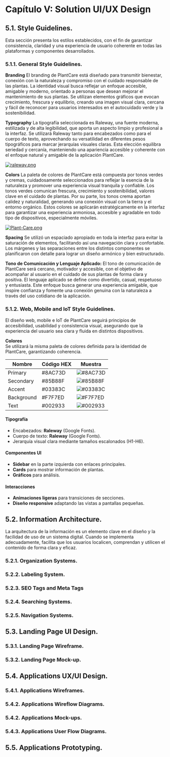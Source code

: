 # Capítulo V: Solution UI/UX Design

## 5.1. Style Guidelines.

Esta sección presenta los estilos establecidos, con el fin de garantizar consistencia, claridad y una experiencia de usuario coherente en todas las plataformas y componentes desarrollados.

### 5.1.1. General Style Guidelines.

**Branding**
El branding de PlantCare está diseñado para transmitir bienestar, conexión con la naturaleza y compromiso con el cuidado responsable de las plantas. La identidad visual busca reflejar un enfoque accesible, amigable y moderno, orientado a personas que desean mejorar el mantenimiento de sus plantas. Se utilizan elementos gráficos que evocan crecimiento, frescura y equilibrio, creando una imagen visual clara, cercana y fácil de reconocer para usuarios interesados en el autocuidado verde y la sostenibilidad.

**Typography**
La tipografía seleccionada es Raleway, una fuente moderna, estilizada y de alta legibilidad, que aporta un aspecto limpio y profesional a la interfaz. Se utilizará Raleway tanto para encabezados como para el cuerpo de texto, aprovechando su versatilidad en diferentes pesos tipográficos para marcar jerarquías visuales claras. Esta elección equilibra seriedad y cercanía, manteniendo una apariencia accesible y coherente con el enfoque natural y amigable de la aplicación PlantCare.

[![raleway.png](https://i.postimg.cc/GhX13nJC/raleway.png)](https://postimg.cc/1fVdMTjC)

**Colors**
La paleta de colores de PlantCare está compuesta por tonos verdes y cremas, cuidadosamente seleccionados para reflejar la esencia de la naturaleza y promover una experiencia visual tranquila y confiable. Los tonos verdes comunican frescura, crecimiento y sostenibilidad, valores clave en el cuidado de plantas. Por su parte, los tonos crema aportan calidez y naturalidad, generando una conexión visual con la tierra y el entorno orgánico. Estos colores se aplicarán estratégicamente en la interfaz para garantizar una experiencia armoniosa, accesible y agradable en todo tipo de dispositivos, especialmente móviles.

[![Plant-Care.png](https://i.postimg.cc/2ymfyzKd/Plant-Care.png)](https://postimg.cc/WF9yfPjt)

**Spacing**
Se utilizó un espaciado apropiado en toda la interfaz para evitar la saturación de elementos, facilitando así una navegación clara y confortable. Los márgenes y las separaciones entre los distintos componentes se planificaron con detalle para lograr un diseño armónico y bien estructurado.

**Tono de Comunicación y Lenguaje Aplicado:**
El tono de comunicación de PlantCare será cercano, motivador y accesible, con el objetivo de acompañar al usuario en el cuidado de sus plantas de forma clara y positiva. El lenguaje aplicado se define como divertido, casual, respetuoso y entusiasta.
Este enfoque busca generar una experiencia amigable, que inspire confianza y fomente una conexión genuina con la naturaleza a través del uso cotidiano de la aplicación.

### 5.1.2. Web, Mobile and IoT Style Guidelines.

El diseño web, mobile e IoT de PlantCare seguirá principios de accesibilidad, usabilidad y consistencia visual, asegurando que la experiencia del usuario sea clara y fluida en distintos dispositivos.

**Colores**  
Se utilizará la misma paleta de colores definida para la identidad de PlantCare, garantizando coherencia.

| Nombre       | Código HEX | Muestra                                                                                   |
| ------------ | ---------- | ----------------------------------------------------------------------------------------- |
| Primary     | #8AC73D    | ![#8AC73D](https://img.shields.io/badge/-8AC73D-8AC73D?style=flat-square&logoColor=white) |
| Secondary   | #85B88F    | ![#85B88F](https://img.shields.io/badge/-85B88F-85B88F?style=flat-square&logoColor=white) |
| Accent       | #03383C    | ![#03383C](https://img.shields.io/badge/-03383C-03383C?style=flat-square&logoColor=white) |
| Background  | #F7F7ED    | ![#F7F7ED](https://img.shields.io/badge/-F7F7ED-F7F7ED?style=flat-square&logoColor=black) |
| Text | #002933    | ![#002933](https://img.shields.io/badge/-002933-002933?style=flat-square&logoColor=white) |

#### **Tipografía**

- Encabezados: **Raleway** (Google Fonts).
- Cuerpo de texto: **Raleway** (Google Fonts).
- Jerarquía visual clara mediante tamaños escalonados (H1-H6).

#### **Componentes UI**

- **Sidebar** en la parte izquierda con enlaces principales.
- **Cards** para mostrar información de plantas.
- **Gráficos** para análisis.

#### **Interacciones**

- **Animaciones ligeras** para transiciones de secciones.
- **Diseño responsive** adaptando las vistas a pantallas pequeñas.

## 5.2. Information Architecture.

La arquitectura de la información es un elemento clave en el diseño y la facilidad de uso de un sistema digital. Cuando se implementa adecuadamente, facilita que los usuarios localicen, comprendan y utilicen el contenido de forma clara y eficaz.

### 5.2.1. Organization Systems.

### 5.2.2. Labeling System.

### 5.2.3. SEO Tags and Meta Tags

### 5.2.4. Searching Systems.

### 5.2.5. Navigation Systems.

## 5.3. Landing Page UI Design.

### 5.3.1. Landing Page Wireframe.

### 5.3.2. Landing Page Mock-up.

## 5.4. Applications UX/UI Design.

### 5.4.1. Applications Wireframes.

### 5.4.2. Applications Wireflow Diagrams.

### 5.4.2. Applications Mock-ups.

### 5.4.3. Applications User Flow Diagrams.

## 5.5. Applications Prototyping.